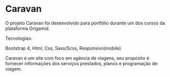 # Caravan

O projeto Caravan foi desenvolvido para portfólio durante um dos cursos da plataforma Origamid.


Tecnologias:

Bootstrap 4,       Html, 
Css,                Sass/Scss,
Responsivo(mobile)

 
 Caravan é um site com foco em agência de viagens, seu propósito é fornecer informações dos serviços prestados, planos e programação de viagem.
